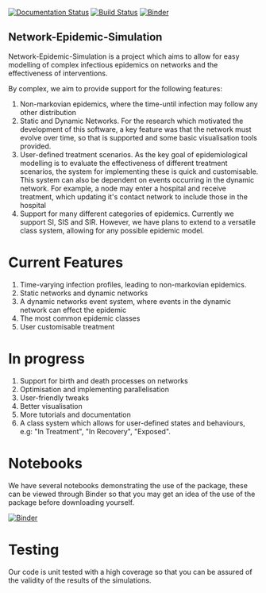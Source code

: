 [![Documentation Status](https://readthedocs.org/projects/network-epidemic-simulation/badge/?version=latest)](https://network-epidemic-simulation.readthedocs.io/en/latest/?badge=latest)
[![Build Status](https://travis-ci.org/martyn1fyles/Sellke-Networks.svg?branch=master)](https://travis-ci.org/martyn1fyles/Sellke-Networks)
[![Binder](https://mybinder.org/badge_logo.svg)](https://mybinder.org/v2/gh/martyn1fyles/Sellke-Networks/master)

## Network-Epidemic-Simulation
Network-Epidemic-Simulation is a project which aims to allow for easy modelling of complex infectious epidemics on networks and the effectiveness of interventions.

By complex, we aim to provide support for the following features:
1) Non-markovian epidemics, where the time-until infection may follow any other distribution
2) Static and Dynamic Networks. For the research which motivated the development of this software, a key feature was that the network must evolve over time, so that is supported and some basic visualisation tools provided.
3) User-defined treatment scenarios. As the key goal of epidemiological modelling is to evaluate the effectiveness of different treatment scenarios, the system for implementing these is quick and customisable. This system can also be dependent on events occurring in the dynamic network. For example, a node may enter a hospital and receive treatment, which updating it's contact network to include those in the hospital
4) Support for many different categories of epidemics. Currently we support SI, SIS and SIR. However, we have plans to extend to a versatile class system, allowing for any possible epidemic model.

# Current Features
1) Time-varying infection profiles, leading to non-markovian epidemics.
2) Static networks and dynamic networks
3) A dynamic networks event system, where events in the dynamic network can effect the epidemic
4) The most common epidemic classes
5) User customisable treatment

# In progress
1) Support for birth and death processes on networks
2) Optimisation and implementing parallelisation
3) User-friendly tweaks
4) Better visualisation
5) More tutorials and documentation
6) A class system which allows for user-defined states and behaviours, e.g: "In Treatment", "In Recovery", "Exposed".

# Notebooks
We have several notebooks demonstrating the use of the package, these can be viewed through Binder so that you may get an idea of the use of the package before downloading yourself.

[![Binder](https://mybinder.org/badge_logo.svg)](https://mybinder.org/v2/gh/martyn1fyles/Sellke-Networks/master)

# Testing
Our code is unit tested with a high coverage so that you can be assured of the validity of the results of the simulations.
